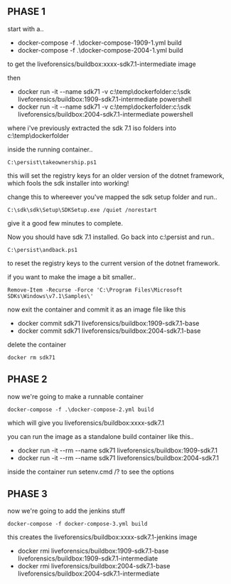 ## PHASE 1

start with a..

* docker-compose -f .\docker-compose-1909-1.yml build
* docker-compose -f .\docker-compose-2004-1.yml build

to get the liveforensics/buildbox:xxxx-sdk7.1-intermediate image

then 

* docker run -it --name sdk71 -v c:\temp\dockerfolder:c:\sdk liveforensics/buildbox:1909-sdk7.1-intermediate powershell
* docker run -it --name sdk71 -v c:\temp\dockerfolder:c:\sdk liveforensics/buildbox:2004-sdk7.1-intermediate powershell

where i've previously extracted the sdk 7.1 iso folders into c:\temp\dockerfolder

inside the running container..
```
C:\persist\takeownership.ps1
```
this will set the registry keys for an older version of the dotnet framework, which fools the sdk installer into working!

change this to whereever you've mapped the sdk setup folder and run..

```
C:\sdk\sdk\Setup\SDKSetup.exe /quiet /norestart
```

give it a good few minutes to complete.

Now you should have sdk 7.1 installed. Go back into c:\persist and run..

```
C:\persist\andback.ps1
```

to reset the registry keys to the current version of the dotnet framework.

if you want to make the image a bit smaller..

```
Remove-Item -Recurse -Force 'C:\Program Files\Microsoft SDKs\Windows\v7.1\Samples\'
```

now exit the container and commit it as an image file like this

* docker commit sdk71 liveforensics/buildbox:1909-sdk7.1-base
* docker commit sdk71 liveforensics/buildbox:2004-sdk7.1-base

delete the container

```
docker rm sdk71
```

## PHASE 2
now we're going to make a runnable container

```
docker-compose -f .\docker-compose-2.yml build
```

which will give you liveforensics/buildbox:xxxx-sdk7.1

you can run the image as a standalone build container like this..

* docker run -it --rm --name sdk71 liveforensics/buildbox:1909-sdk7.1
* docker run -it --rm --name sdk71 liveforensics/buildbox:2004-sdk7.1

inside the container run setenv.cmd /? to see the options


## PHASE 3

now we're going to add the jenkins stuff

```
docker-compose -f docker-compose-3.yml build
```

this creates the liveforensics/buildbox:xxxx-sdk7.1-jenkins image

* docker rmi liveforensics/buildbox:1909-sdk7.1-base liveforensics/buildbox:1909-sdk7.1-intermediate
* docker rmi liveforensics/buildbox:2004-sdk7.1-base liveforensics/buildbox:2004-sdk7.1-intermediate
